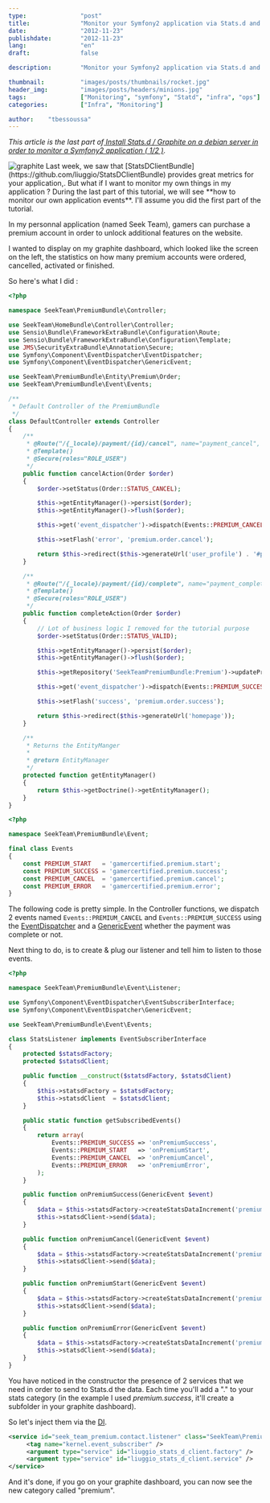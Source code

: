 ```yaml
---
type:               "post"
title:              "Monitor your Symfony2 application via Stats.d and Graphite (2/2)"
date:               "2012-11-23"
publishdate:        "2012-11-23"
lang:               "en"
draft:              false

description:        "Monitor your Symfony2 application via Stats.d and Graphite Part. 2"

thumbnail:          "images/posts/thumbnails/rocket.jpg"
header_img:         "images/posts/headers/minions.jpg"
tags:               ["Monitoring", "symfony", "Statd", "infra", "ops"]
categories:         ["Infra", "Monitoring"]

author:    "tbessoussa"
---
```


*This article is the last part of[ Install Stats.d / Graphite on a debian server in order to monitor a Symfony2 application ( 1/2 )](/en/infra/feedback-monitor-your-symfony2-application-via-stats-d-and-graphite/).*

<img src="/en/images/posts/2012/users.png" alt="graphite" class="outside-left">
Last week, we saw that [StatsDClientBundle](https://github.com/liuggio/StatsDClientBundle) provides great metrics for your application,. But what if I want to monitor my own things in my application ? During the last part of this tutorial, we will see **how to monitor our own application events**. I'll assume you did the first part of the tutorial.

In my personnal application (named Seek Team), gamers can purchase a premium account in order to unlock additional features on the website.

I wanted to display on my graphite dashboard, which looked like the screen on the left, the statistics on how many premium accounts were ordered, cancelled, activated or finished.

So here's what I did :

```php
<?php

namespace SeekTeam\PremiumBundle\Controller;

use SeekTeam\HomeBundle\Controller\Controller;
use Sensio\Bundle\FrameworkExtraBundle\Configuration\Route;
use Sensio\Bundle\FrameworkExtraBundle\Configuration\Template;
use JMS\SecurityExtraBundle\Annotation\Secure;
use Symfony\Component\EventDispatcher\EventDispatcher;
use Symfony\Component\EventDispatcher\GenericEvent;

use SeekTeam\PremiumBundle\Entity\Premium\Order;
use SeekTeam\PremiumBundle\Event\Events;

/**
 * Default Controller of the PremiumBundle
 */
class DefaultController extends Controller
{
    /**
     * @Route("/{_locale}/payment/{id}/cancel", name="payment_cancel", requirements={"_locale" = "en|fr"})
     * @Template()
     * @Secure(roles="ROLE_USER")
     */
    public function cancelAction(Order $order)
    {
        $order->setStatus(Order::STATUS_CANCEL);

        $this->getEntityManager()->persist($order);
        $this->getEntityManager()->flush($order);

        $this->get('event_dispatcher')->dispatch(Events::PREMIUM_CANCEL, new GenericEvent($order));

        $this->setFlash('error', 'premium.order.cancel');

        return $this->redirect($this->generateUrl('user_profile') . '#premium');
    }

    /**
     * @Route("/{_locale}/payment/{id}/complete", name="payment_complete", requirements={"_locale" = "en|fr"})
     * @Template()
     * @Secure(roles="ROLE_USER")
     */
    public function completeAction(Order $order)
    {
        // Lot of business logic I removed for the tutorial purpose
        $order->setStatus(Order::STATUS_VALID);

        $this->getEntityManager()->persist($order);
        $this->getEntityManager()->flush($order);

        $this->getRepository('SeekTeamPremiumBundle:Premium')->updatePremium($order);

        $this->get('event_dispatcher')->dispatch(Events::PREMIUM_SUCCESS, new GenericEvent($order));

        $this->setFlash('success', 'premium.order.success');

        return $this->redirect($this->generateUrl('homepage'));
    }

    /**
     * Returns the EntityManger
     *
     * @return EntityManager
     */
    protected function getEntityManager()
    {
        return $this->getDoctrine()->getEntityManager();
    }
}
```

```php
<?php

namespace SeekTeam\PremiumBundle\Event;

final class Events
{
    const PREMIUM_START   = 'gamercertified.premium.start';
    const PREMIUM_SUCCESS = 'gamercertified.premium.success';
    const PREMIUM_CANCEL  = 'gamercertified.premium.cancel';
    const PREMIUM_ERROR   = 'gamercertified.premium.error';
}
```

The following code is pretty simple. In the Controller functions, we dispatch 2 events named ```Events::PREMIUM_CANCEL``` and ```Events::PREMIUM_SUCCESS``` using the <a href="http://symfony.com/doc/current/components/event_dispatcher/introduction.html" target="_blank">EventDispatcher</a> and a <a href="http://symfony.com/doc/master/components/event_dispatcher/generic_event.html" target="_blank">GenericEvent</a> whether the payment was complete or not.

Next thing to do, is to create & plug our listener and tell him to listen to those events.

```php
<?php

namespace SeekTeam\PremiumBundle\Event\Listener;

use Symfony\Component\EventDispatcher\EventSubscriberInterface;
use Symfony\Component\EventDispatcher\GenericEvent;

use SeekTeam\PremiumBundle\Event\Events;

class StatsListener implements EventSubscriberInterface
{
    protected $statsdFactory;
    protected $statsdClient;

    public function __construct($statsdFactory, $statsdClient)
    {
        $this->statsdFactory = $statsdFactory;
        $this->statsdClient  = $statsdClient;
    }

    public static function getSubscribedEvents()
    {
        return array(
            Events::PREMIUM_SUCCESS => 'onPremiumSuccess',
            Events::PREMIUM_START   => 'onPremiumStart',
            Events::PREMIUM_CANCEL  => 'onPremiumCancel',
            Events::PREMIUM_ERROR   => 'onPremiumError',
        );
    }

    public function onPremiumSuccess(GenericEvent $event)
    {
        $data = $this->statsdFactory->createStatsDataIncrement('premium.success');
        $this->statsdClient->send($data);
    }

    public function onPremiumCancel(GenericEvent $event)
    {
        $data = $this->statsdFactory->createStatsDataIncrement('premium.cancel');
        $this->statsdClient->send($data);
    }

    public function onPremiumStart(GenericEvent $event)
    {
        $data = $this->statsdFactory->createStatsDataIncrement('premium.start');
        $this->statsdClient->send($data);
    }

    public function onPremiumError(GenericEvent $event)
    {
        $data = $this->statsdFactory->createStatsDataIncrement('premium.error');
        $this->statsdClient->send($data);
    }
}
```

You have noticed in the constructor the presence of 2 services that we need in order to send to Stats.d the data. Each time you'll add a "." to your stats category (in the example I used *premium.success*, it'll create a subfolder in your graphite dashboard).

So let's inject them via the <a href="http://symfony.com/doc/2.0/components/dependency_injection/introduction.html" target="_blank">DI</a>.

```xml
<service id="seek_team_premium.contact.listener" class="SeekTeam\PremiumBundle\Event\Listener\StatsListener">
     <tag name="kernel.event_subscriber" />
     <argument type="service" id="liuggio_stats_d_client.factory" />
     <argument type="service" id="liuggio_stats_d_client.service" />
</service>
```

And it's done, if you go on your graphite dashboard, you can now see the new category called "premium".
